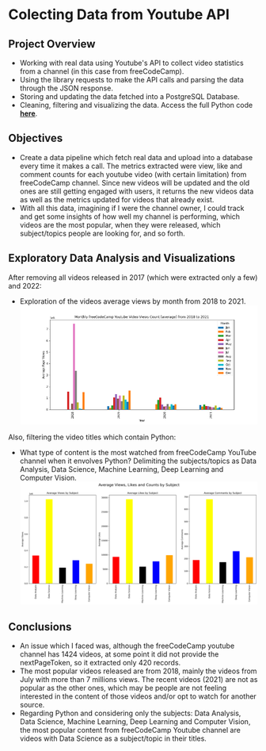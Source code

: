 # Colecting Data from Youtube API

## Project Overview
- Working with real data using Youtube's API to collect video statistics from a channel (in this case from freeCodeCamp).
- Using the library requests to make the API calls and parsing the data through the JSON response.
- Storing and updating the data fetched into a PostgreSQL Database.
- Cleaning, filtering and visualizing the data. Access the full Python code **[here](https://github.com/ThiPauli/Fetch_Data_Youtube_API/blob/main/extracting_data_youtube_api_freecodecamp.ipynb)**.

## Objectives
* Create a data pipeline which fetch real data and upload into a database every time it makes a call. The metrics extracted were view, like and comment counts for each youtube video (with certain limitation) from freeCodeCamp channel. Since new videos will be updated and the old ones are still getting engaged with users, it returns the new videos data as well as the metrics updated for videos that already exist.
* With all this data, imagining if I were the channel owner, I could track and get some insights of how well my channel is performing, which videos are the most popular, when they were released, which subject/topics people are looking for, and so forth.

## Exploratory Data Analysis and Visualizations
After removing all videos released in 2017 (which were extracted only a few) and 2022:
* Exploration of the videos average views by month from 2018 to 2021.
![](images/monthly_freecodecamp_average_views.png)

Also, filtering the video titles which contain Python:
* What type of content is the most watched from freeCodeCamp YouTube channel when it envolves Python? Delimiting the subjects/topics as Data Analysis, Data Science, Machine Learning, Deep Learning and Computer Vision.
![](images/average_by_subject.png)

## Conclusions
* An issue which I faced was, although the freeCodeCamp youtube channel has 1424 videos, at some point it did not provide the nextPageToken, so it extracted only 420 records.
* The most popular videos released are from 2018, mainly the videos from July with more than 7 millions views. The recent videos (2021) are not as popular as the other ones, which may be people are not feeling interested in the content of those videos and/or opt to watch for another source.
* Regarding Python and considering only the subjects: Data Analysis, Data Science, Machine Learning, Deep Learning and Computer Vision, the most popular content from freeCodeCamp Youtube channel are videos with Data Science as a subject/topic in their titles.

